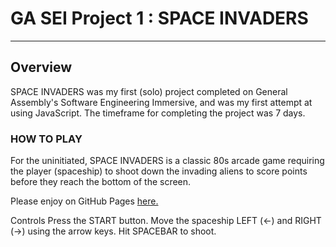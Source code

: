 # GA SEI Project 1 : SPACE INVADERS
---
## Overview
SPACE INVADERS was my first (solo) project completed on General Assembly's Software Engineering Immersive, and was my first attempt at using JavaScript.
The timeframe for completing the project was 7 days.

### HOW TO PLAY
For the uninitiated, SPACE INVADERS is a classic 80s arcade game requiring the player (spaceship) to shoot down the invading aliens to score points before they reach the bottom of the screen.

Please enjoy on GitHub Pages [here.](https://pages.git.generalassemb.ly/tatianaguzun/ga-project-1/)

Controls
Press the START button.
Move the spaceship LEFT (<-) and RIGHT (->) using the arrow keys.
Hit SPACEBAR to shoot.